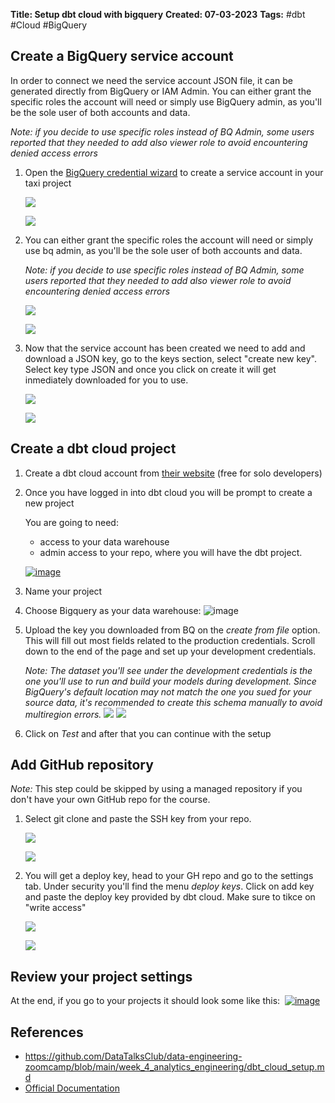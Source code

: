 **Title: Setup dbt cloud with bigquery**
**Created: 07-03-2023**
**Tags:** #dbt #Cloud #BigQuery

## Create a BigQuery service account

In order to connect we need the service account JSON file, it can be generated directly from BigQuery or IAM Admin. You can either grant the specific roles the account will need or simply use BigQuery admin, as you'll be the sole user of both accounts and data.

_Note: if you decide to use specific roles instead of BQ Admin, some users reported that they needed to add also viewer role to avoid encountering denied access errors_

1.  Open the [BigQuery credential wizard](https://console.cloud.google.com/apis/credentials/wizard) to create a service account in your taxi project

	[![](https://user-images.githubusercontent.com/4315804/152141360-4bc84b53-72f1-4e7c-b42b-7c97fe9aa6ca.png)](https://user-images.githubusercontent.com/4315804/152141360-4bc84b53-72f1-4e7c-b42b-7c97fe9aa6ca.png)
	
	[![](https://user-images.githubusercontent.com/4315804/152141503-1ad64131-e867-47bf-905e-ee1d7115616c.png)](https://user-images.githubusercontent.com/4315804/152141503-1ad64131-e867-47bf-905e-ee1d7115616c.png)

2.  You can either grant the specific roles the account will need or simply use bq admin, as you'll be the sole user of both accounts and data.
	
	_Note: if you decide to use specific roles instead of BQ Admin, some users reported that they needed to add also viewer role to avoid encountering denied access errors_
	
	[![](https://user-images.githubusercontent.com/4315804/152141939-9ff88855-7c75-47c9-9088-2bfca0e3c0a3.png)](https://user-images.githubusercontent.com/4315804/152141939-9ff88855-7c75-47c9-9088-2bfca0e3c0a3.png)
	
	[![](https://user-images.githubusercontent.com/4315804/152142270-5aa8aec7-5cc7-4667-9ecc-721157de83d5.png)](https://user-images.githubusercontent.com/4315804/152142270-5aa8aec7-5cc7-4667-9ecc-721157de83d5.png)

3.  Now that the service account has been created we need to add and download a JSON key, go to the keys section, select "create new key". Select key type JSON and once you click on create it will get inmediately downloaded for you to use.
	
	[![](https://user-images.githubusercontent.com/4315804/152146423-769bdfee-3846-4296-8dee-d6843081c9b1.png)](https://user-images.githubusercontent.com/4315804/152146423-769bdfee-3846-4296-8dee-d6843081c9b1.png)
	
	[![](https://user-images.githubusercontent.com/4315804/152146506-5b3e2e0f-3380-414d-bc20-f35ea3f47726.png)](https://user-images.githubusercontent.com/4315804/152146506-5b3e2e0f-3380-414d-bc20-f35ea3f47726.png)

## Create a dbt cloud project

1.  Create a dbt cloud account from [their website](https://www.getdbt.com/pricing/) (free for solo developers)
2.  Once you have logged in into dbt cloud you will be prompt to create a new project

	You are going to need:
	-   access to your data warehouse
	-   admin access to your repo, where you will have the dbt project.
	
	[![image](https://user-images.githubusercontent.com/4315804/152138242-f79bdb71-1fb4-4d8e-83c5-81f7ffc9ccad.png)](https://user-images.githubusercontent.com/4315804/152138242-f79bdb71-1fb4-4d8e-83c5-81f7ffc9ccad.png)
3.  Name your project
4.  Choose Bigquery as your data warehouse:
	![image](https://user-images.githubusercontent.com/4315804/152138772-15950118-b69a-45b1-9c48-9c8a73581a05.png)

5. Upload the key you downloaded from BQ on the _create from file_ option. This will fill out most fields related to the production credentials. Scroll down to the end of the page and set up your development credentials.

	_Note: The dataset you'll see under the development credentials is the one you'll use to run and build your models during development. Since BigQuery's default location may not match the one you sued for your source data, it's recommended to create this schema manually to avoid multiregion errors._	
	![](https://user-images.githubusercontent.com/4315804/153844913-00769b63-3997-42d8-8c1a-1ac5ae451435.png)
	![](https://user-images.githubusercontent.com/4315804/152147146-db024d57-d119-4a5b-8e6f-5475664bdf56.png)

6.  Click on _Test_ and after that you can continue with the setup

## Add GitHub repository

_Note:_ This step could be skipped by using a managed repository if you don't have your own GitHub repo for the course.

1.  Select git clone and paste the SSH key from your repo.
	
	[![](https://user-images.githubusercontent.com/4315804/152147493-2037bb54-cfed-4843-bef5-5c043fd36ec3.png)](https://user-images.githubusercontent.com/4315804/152147493-2037bb54-cfed-4843-bef5-5c043fd36ec3.png)
	
	[![](https://user-images.githubusercontent.com/4315804/152147547-44ab9d6d-5f3d-41a8-8f73-2d03a568e7aa.png)](https://user-images.githubusercontent.com/4315804/152147547-44ab9d6d-5f3d-41a8-8f73-2d03a568e7aa.png)

2.  You will get a deploy key, head to your GH repo and go to the settings tab. Under security you'll find the menu _deploy keys_. Click on add key and paste the deploy key provided by dbt cloud. Make sure to tikce on "write access"
	
	[![](https://user-images.githubusercontent.com/4315804/152147783-264f9da8-ec55-4d07-a9ec-4a8591006ea8.png)](https://user-images.githubusercontent.com/4315804/152147783-264f9da8-ec55-4d07-a9ec-4a8591006ea8.png)
	
	[![](https://user-images.githubusercontent.com/4315804/152147942-e76ff8b5-986d-4df1-88cc-ed3e98707d62.png)](https://user-images.githubusercontent.com/4315804/152147942-e76ff8b5-986d-4df1-88cc-ed3e98707d62.png)

## Review your project settings

At the end, if you go to your projects it should look some like this: 
[![image](https://user-images.githubusercontent.com/4315804/152606066-f4d70546-7a5e-414a-9df9-8efd090216f8.png)](https://user-images.githubusercontent.com/4315804/152606066-f4d70546-7a5e-414a-9df9-8efd090216f8.png)
## References
* https://github.com/DataTalksClub/data-engineering-zoomcamp/blob/main/week_4_analytics_engineering/dbt_cloud_setup.md
* [Official Documentation](https://docs.getdbt.com/docs/get-started/getting-started/overview)
